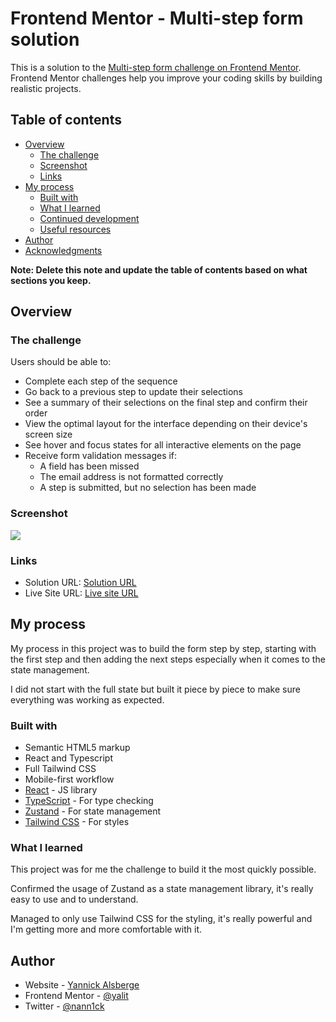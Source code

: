 # Frontend Mentor - Multi-step form solution

This is a solution to the [Multi-step form challenge on Frontend Mentor](https://www.frontendmentor.io/challenges/multistep-form-YVAnSdqQBJ). Frontend Mentor challenges help you improve your coding skills by building realistic projects. 

## Table of contents

- [Overview](#overview)
  - [The challenge](#the-challenge)
  - [Screenshot](#screenshot)
  - [Links](#links)
- [My process](#my-process)
  - [Built with](#built-with)
  - [What I learned](#what-i-learned)
  - [Continued development](#continued-development)
  - [Useful resources](#useful-resources)
- [Author](#author)
- [Acknowledgments](#acknowledgments)

**Note: Delete this note and update the table of contents based on what sections you keep.**

## Overview

### The challenge

Users should be able to:

- Complete each step of the sequence
- Go back to a previous step to update their selections
- See a summary of their selections on the final step and confirm their order
- View the optimal layout for the interface depending on their device's screen size
- See hover and focus states for all interactive elements on the page
- Receive form validation messages if:
  - A field has been missed
  - The email address is not formatted correctly
  - A step is submitted, but no selection has been made

### Screenshot

![](./screenshot.jpg)

### Links

- Solution URL: [Solution URL](https://github.com/yalit/fem-multi-step-form)
- Live Site URL: [Live site URL]()

## My process

My process in this project was to build the form step by step, starting with the first step and then adding the next steps especially when it comes to the state management. 

I did not start with the full state but built it piece by piece to make sure everything was working as expected. 

### Built with

- Semantic HTML5 markup 
- React and Typescript
- Full Tailwind CSS
- Mobile-first workflow
- [React](https://reactjs.org/) - JS library
- [TypeScript](https://www.typescriptlang.org/) - For type checking
- [Zustand](https://zustand.surge.sh/) - For state management
- [Tailwind CSS](https://tailwindcss.com/) - For styles

### What I learned

This project was for me the challenge to build it the most quickly possible.

Confirmed the usage of Zustand as a state management library, it's really easy to use and to understand.

Managed to only use Tailwind CSS for the styling, it's really powerful and I'm getting more and more comfortable with it.

## Author

- Website - [Yannick Alsberge](https://www.yalit.be)
- Frontend Mentor - [@yalit](https://www.frontendmentor.io/profile/yalit)
- Twitter - [@nann1ck](https://www.twitter.com/nann1ck)
